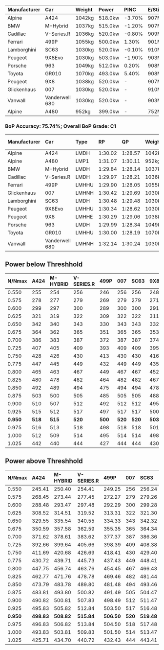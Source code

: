| Manufacturer | Car            | Weight | Power   | PINC    | E/Stint | FDS     |
|:-|:-|:-|:-|:-|:-|:-|
| Alpine       | A424           | 1042kg | 518.0kw | -3.70%  | 907MJ   |    -    |
| BMW          | M-Hybrid       | 1037kg | 515.0kw | -1.20%  | 907MJ   |    -    |
| Cadillac     | V-Series.R     | 1036kg | 520.0kw | -0.80%  | 909MJ   |    -    |
| Ferrari      | 499P           | 1055kg | 500.0kw | 1.30%   | 901MJ   | 190kph  |
| Lamborghini  | SC63           | 1030kg | 520.0kw | -0.10%  | 910MJ   |    -    |
| Peugeot      | 9X8Evo         | 1030kg | 503.0kw | -1.90%  | 903MJ   | 190kph  |
| Porsche      | 963            | 1049kg | 512.0kw | 0.20%   | 908MJ   |    -    |
| Toyota       | GR010          | 1070kg | 493.0kw | 5.40%   | 908MJ   | 190kph  |
| Peugeot      | 9X8            | 1038kg | 520.0kw |    -    | 907MJ   | 135kph  |
| Glickenhaus  | 007            | 1030kg | 520.0kw |    -    | 910MJ   |    -    |
| Vanwall      | Vanderwell 680 | 1030kg | 520.0kw |    -    | 903MJ   |    -    |
| Alpine       | A480           | 952kg  | 399.0kw |    -    | 752MJ   |    -    |

### BoP Accuracy: 75.74%; Overall BoP Grade: C1
| Manufacturer | Car            | Type  | RP      | QP      | Weight | Power¹  | Threshhold | PINC    | Power²   | E/Stint | AVG Vmax  | FDS     | RDLC | L/Stint | BOP-Grade | Model Accuracy | Model Points | Match% | SimDiff |
|:-|:-|:-|:-|:-|:-|:-|:-|:-|:-|:-|:-|:-|:-|:-|:-|:-|:-|:-|:-|
| Alpine       | A424           | LMDH  | 1:30.02 | 1:28.57 | 1042kg | 518.0kw | 250.0kph   | -3.70%  | 498.80kw |  907MJ  | 308.01kph |    -    | 1.03 | 40      | -B2       | 99.31%         | 2573         | 80.40% | #       |
| Alpine       | A480           | LMP1  | 1:31.07 | 1:30.11 |  952kg | 399.0kw | 0.0kph     |    -    | 399.00kw |  752MJ  | 300.09kph |    -    | 0.98 | 37      | +D1       | 94.60%         | 1683         | 65.49% | +0.29   |
| BMW          | M-Hybrid       | LMDH  | 1:29.84 | 1:28.14 | 1037kg | 515.0kw | 250.0kph   | -1.20%  | 508.80kw |  907MJ  | 312.09kph |    -    | 1.03 | 40      | -C2       | 99.41%         | 2544         | 70.05% | #       |
| Cadillac     | V-Series.R     | LMDH  | 1:29.97 | 1:28.21 | 1036kg | 520.0kw | 250.0kph   | -0.80%  | 515.80kw |  909MJ  | 314.87kph |    -    | 1.03 | 40      | -C1       | 99.30%         | 4946         | 77.88% | #       |
| Ferrari      | 499P           | LMHHU | 1:29.90 | 1:28.05 | 1055kg | 500.0kw | 250.0kph   | 1.30%   | 506.50kw |  901MJ  | 311.66kph | 190kph  | 1.05 | 40      | -C2       | 100.00%        | 8223         | 72.53% | #       |
| Glickenhaus  | 007            | LMHNH | 1:30.42 | 1:29.69 | 1030kg | 520.0kw | 0.0kph     |    -    | 520.00kw |  910MJ  | 318.34kph |    -    | 0.96 | 40      | ~A1       | 93.86%         | 2169         | 96.45% | #       |
| Lamborghini  | SC63           | LMDH  | 1:30.48 | 1:29.48 | 1030kg | 520.0kw | 250.0kph   | -0.10%  | 519.50kw |  910MJ  | 311.18kph |    -    | 1.08 | 40      | +A2       | 98.78%         | 813          | 93.84% | +1.71   |
| Peugeot      | 9X8Evo         | LMHHU | 1:30.34 | 1:28.62 | 1030kg | 503.0kw | 250.0kph   | -1.90%  | 493.40kw |  903MJ  | 318.10kph | 190kph  | 1.03 | 40      | +A2       | 96.77%         | 2307         | 92.42% | #       |
| Peugeot      | 9X8            | LMHHE | 1:30.29 | 1:29.06 | 1038kg | 520.0kw | 0.0kph     |    -    | 520.00kw |  907MJ  | 309.83kph | 135kph  | 1.04 | 40      | ~A1       | 97.99%         | 5010         | 96.37% | +1.60   |
| Porsche      | 963            | LMDH  | 1:29.99 | 1:28.34 | 1049kg | 512.0kw | 250.0kph   | 0.20%   | 513.00kw |  908MJ  | 310.90kph |    -    | 1.02 | 40      | -C1       | 99.86%         | 11699        | 77.04% | #       |
| Toyota       | GR010          | LMHHU | 1:30.00 | 1:28.19 | 1070kg | 493.0kw | 250.0kph   | 5.40%   | 519.60kw |  908MJ  | 311.01kph | 190kph  | 1.04 | 40      | -C1       | 99.63%         | 6190         | 79.12% | #       |
| Vanwall      | Vanderwell 680 | LMHNH | 1:32.14 | 1:30.24 | 1030kg | 520.0kw | 0.0kph     |    -    | 520.00kw |  903MJ  | 311.07kph |    -    | 1.02 | 40      | +Ω1       | 94.33%         | 632          | 7.25%  | +1.19   |

## Power below Threshhold
| N/Nmax    | A424    | M-HYBRID | V-SERIES.R | 499P    | 007     | SC63    | 9X8EVO  | 9X8     | 963     | GR010   | VANDERWELL 680 | ​     | RPM      | A480       |
|:-|:-|:-|:-|:-|:-|:-|:-|:-|:-|:-|:-|:-|:-|:-|
|  0.550    |  255    |  254     |  256       |  246    |  256    |  256    |  248    |  256    |  252    |  243    |  256           |  ​    |   --     |   -        |
|  0.575    |  278    |  277     |  279       |  269    |  279    |  279    |  271    |  279    |  275    |  265    |  279           |  ​    |   --     |   -        |
|  0.600    |  299    |  297     |  300       |  289    |  300    |  300    |  291    |  300    |  296    |  285    |  300           |  ​    |   --     |   -        |
|  0.625    |  321    |  319     |  322       |  309    |  322    |  322    |  311    |  322    |  317    |  305    |  322           |  ​    |   --     |   -        |
|  0.650    |  342    |  340     |  343       |  330    |  343    |  343    |  332    |  343    |  338    |  325    |  343           |  ​    |   --     |   -        |
|  0.675    |  364    |  362     |  365       |  351    |  365    |  365    |  353    |  365    |  359    |  346    |  365           |  ​    |   --     |   -        |
|  0.700    |  386    |  383     |  387       |  372    |  387    |  387    |  374    |  387    |  381    |  367    |  387           |  ​    |   --     |   -        |
|  0.725    |  407    |  405     |  409       |  393    |  409    |  409    |  395    |  409    |  403    |  388    |  409           |  ​    |   --     |   -        |
|  0.750    |  428    |  426     |  430       |  413    |  430    |  430    |  416    |  430    |  423    |  407    |  430           |  ​    |   --     |   -        |
|  0.775    |  447    |  445     |  449       |  432    |  449    |  449    |  435    |  449    |  442    |  426    |  449           |  ​    |  5000    |  -3127352  |
|  0.800    |  465    |  463     |  467       |  449    |  467    |  467    |  452    |  467    |  460    |  443    |  467           |  ​    |  5500    |  -3406077  |
|  0.825    |  480    |  478     |  482       |  464    |  482    |  482    |  467    |  482    |  475    |  457    |  482           |  ​    |  5999    |  -3698438  |
|  0.850    |  492    |  489     |  494       |  475    |  494    |  494    |  478    |  494    |  486    |  468    |  494           |  ​    |  6499    |  -4004435  |
|  0.875    |  503    |  500     |  505       |  485    |  505    |  505    |  488    |  505    |  497    |  478    |  505           |  ​    |  7000    |  -4324066  |
|  0.900    |  510    |  507     |  512       |  492    |  512    |  512    |  495    |  512    |  504    |  485    |  512           |  ​    |  7500    |  -4657332  |
|  0.925    |  515    |  512     |  517       |  497    |  517    |  517    |  500    |  517    |  509    |  490    |  517           |  ​    |  8000    |  396       |
| **0.950** | **518** | **515**  | **520**    | **500** | **520** | **520** | **503** | **520** | **512** | **493** | **520**        | **​** | **8499** | **399**    |
|  0.975    |  516    |  513     |  518       |  498    |  518    |  518    |  501    |  518    |  510    |  491    |  518           |  ​    |  9000    |  200       |
|  1.000    |  512    |  509     |  514       |  495    |  514    |  514    |  498    |  514    |  506    |  488    |  514           |  ​    |   --     |   -        |
|  1.025    |  442    |  440     |  444       |  427    |  444    |  444    |  430    |  444    |  437    |  421    |  444           |  ​    |   --     |   -        |

## Power above Threshhold
| N/Nmax    | A424       | M-HYBRID   | V-SERIES.R | 499P       | 007     | SC63       | 9X8EVO     | 9X8     | 963        | GR010      | VANDERWELL 680 | ​     | RPM      | A480       |
|:-|:-|:-|:-|:-|:-|:-|:-|:-|:-|:-|:-|:-|:-|:-|
|  0.550    |  245.41    |  250.40    |  254.41    |  249.25    |  256    |  256.24    |  243.22    |  256    |  253.01    |  256.31    |  256           |  ​    |   --     |   -        |
|  0.575    |  268.45    |  273.44    |  277.45    |  272.27    |  279    |  279.26    |  265.24    |  279    |  276.01    |  279.33    |  279           |  ​    |   --     |   -        |
|  0.600    |  288.48    |  293.47    |  297.48    |  292.29    |  300    |  299.28    |  285.26    |  300    |  296.01    |  299.36    |  300           |  ​    |   --     |   -        |
|  0.625    |  308.52    |  314.51    |  319.52    |  313.31    |  322    |  321.30    |  305.27    |  322    |  317.01    |  321.38    |  322           |  ​    |   --     |   -        |
|  0.650    |  329.55    |  335.54    |  340.55    |  334.33    |  343    |  342.32    |  325.29    |  343    |  338.02    |  342.41    |  343           |  ​    |   --     |   -        |
|  0.675    |  350.59    |  357.58    |  362.59    |  355.35    |  365    |  364.34    |  346.31    |  365    |  360.02    |  364.44    |  365           |  ​    |   --     |   -        |
|  0.700    |  371.62    |  378.61    |  383.62    |  377.37    |  387    |  386.36    |  367.33    |  387    |  382.02    |  386.46    |  387           |  ​    |   --     |   -        |
|  0.725    |  392.66    |  399.64    |  405.66    |  398.39    |  409    |  408.38    |  388.35    |  409    |  403.02    |  408.49    |  409           |  ​    |   --     |   -        |
|  0.750    |  411.69    |  420.68    |  426.69    |  418.41    |  430    |  429.40    |  407.37    |  430    |  424.02    |  429.51    |  430           |  ​    |   --     |   -        |
|  0.775    |  430.72    |  439.71    |  445.73    |  437.43    |  449    |  448.41    |  426.38    |  449    |  443.02    |  448.54    |  449           |  ​    |  5000    |  -3127352  |
|  0.800    |  447.75    |  456.74    |  463.76    |  454.45    |  467    |  466.43    |  443.40    |  467    |  461.02    |  466.56    |  467           |  ​    |  5500    |  -3406077  |
|  0.825    |  462.77    |  471.76    |  478.78    |  469.46    |  482    |  481.44    |  457.41    |  482    |  476.02    |  481.58    |  482           |  ​    |  5999    |  -3698438  |
|  0.850    |  473.79    |  483.78    |  489.80    |  481.48    |  494    |  493.46    |  468.42    |  494    |  487.02    |  493.59    |  494           |  ​    |  6499    |  -4004435  |
|  0.875    |  483.81    |  493.80    |  500.82    |  491.49    |  505    |  504.47    |  478.43    |  505    |  498.02    |  504.60    |  505           |  ​    |  7000    |  -4324066  |
|  0.900    |  490.82    |  500.81    |  507.83    |  498.49    |  512    |  511.47    |  485.44    |  512    |  505.02    |  511.61    |  512           |  ​    |  7500    |  -4657332  |
|  0.925    |  495.83    |  505.82    |  512.84    |  503.50    |  517    |  516.48    |  490.44    |  517    |  510.02    |  516.62    |  517           |  ​    |  8000    |  396       |
| **0.950** | **498.83** | **508.82** | **515.84** | **506.50** | **520** | **519.48** | **493.44** | **520** | **513.02** | **519.62** | **520**        | **​** | **8499** | **399**    |
|  0.975    |  496.83    |  506.82    |  513.84    |  504.50    |  518    |  517.48    |  491.44    |  518    |  511.02    |  517.62    |  518           |  ​    |  9000    |  200       |
|  1.000    |  493.83    |  503.81    |  509.83    |  501.50    |  514    |  513.47    |  488.44    |  514    |  507.02    |  513.61    |  514           |  ​    |   --     |   -        |
|  1.025    |  425.71    |  434.70    |  440.72    |  432.43    |  444    |  443.41    |  421.38    |  444    |  438.02    |  443.53    |  444           |  ​    |   --     |   -        |
